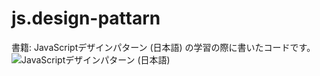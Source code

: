 # js.design-pattarn
書籍: JavaScriptデザインパターン (日本語) の学習の際に書いたコードです。  
![JavaScriptデザインパターン (日本語) ](./docs/capture.png)
